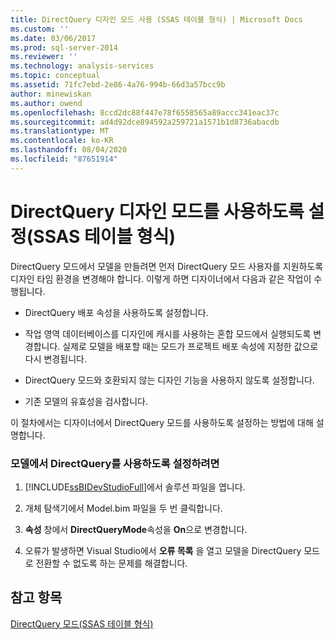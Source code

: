 ```yaml
---
title: DirectQuery 디자인 모드 사용 (SSAS 테이블 형식) | Microsoft Docs
ms.custom: ''
ms.date: 03/06/2017
ms.prod: sql-server-2014
ms.reviewer: ''
ms.technology: analysis-services
ms.topic: conceptual
ms.assetid: 71fc7ebd-2e86-4a76-994b-66d3a57bcc9b
author: minewiskan
ms.author: owend
ms.openlocfilehash: 8ccd2dc88f447e78f6558565a89accc341eac37c
ms.sourcegitcommit: ad4d92dce894592a259721a1571b1d8736abacdb
ms.translationtype: MT
ms.contentlocale: ko-KR
ms.lasthandoff: 08/04/2020
ms.locfileid: "87651914"
---
```

# <a name="enable-directquery-design-mode-ssas-tabular"></a>DirectQuery 디자인 모드를 사용하도록 설정(SSAS 테이블 형식)
  DirectQuery 모드에서 모델을 만들려면 먼저 DirectQuery 모드 사용자를 지원하도록 디자인 타임 환경을 변경해야 합니다. 이렇게 하면 디자이너에서 다음과 같은 작업이 수행됩니다.  
  
-   DirectQuery 배포 속성을 사용하도록 설정합니다.  
  
-   작업 영역 데이터베이스를 디자인에 캐시를 사용하는 혼합 모드에서 실행되도록 변경합니다. 실제로 모델을 배포할 때는 모드가 프로젝트 배포 속성에 지정한 값으로 다시 변경됩니다.  
  
-   DirectQuery 모드와 호환되지 않는 디자인 기능을 사용하지 않도록 설정합니다.  
  
-   기존 모델의 유효성을 검사합니다.  
  
 이 절차에서는 디자이너에서 DirectQuery 모드를 사용하도록 설정하는 방법에 대해 설명합니다.  
  
### <a name="to-enable-use-of-directquery-in-a-model"></a>모델에서 DirectQuery를 사용하도록 설정하려면  
  
1.  [!INCLUDE[ssBIDevStudioFull](../../includes/ssbidevstudiofull-md.md)]에서 솔루션 파일을 엽니다.  
  
2.  개체 탐색기에서 Model.bim 파일을 두 번 클릭합니다.  
  
3.  **속성** 창에서 **DirectQueryMode**속성을 **On**으로 변경합니다.  
  
4.  오류가 발생하면 Visual Studio에서 **오류 목록** 을 열고 모델을 DirectQuery 모드로 전환할 수 없도록 하는 문제를 해결합니다.  
  
## <a name="see-also"></a>참고 항목  
 [DirectQuery 모드&#40;SSAS 테이블 형식&#41;](directquery-mode-ssas-tabular.md)  
  
  
